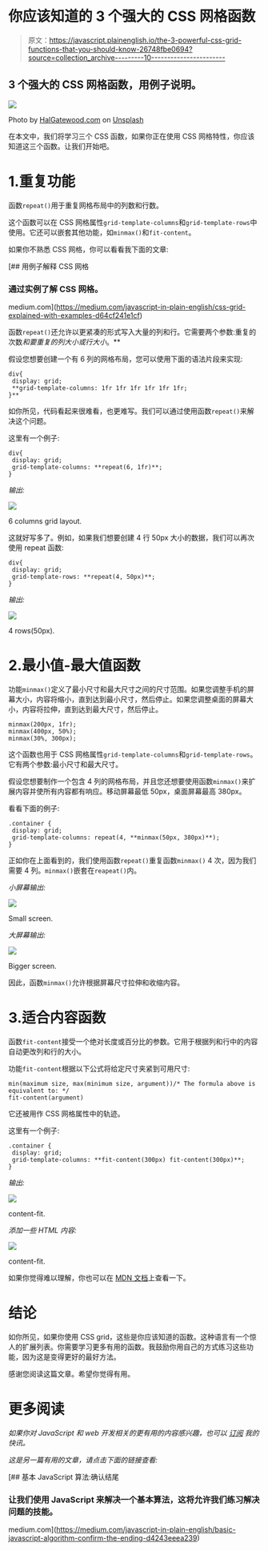 # 你应该知道的 3 个强大的 CSS 网格函数

> 原文：<https://javascript.plainenglish.io/the-3-powerful-css-grid-functions-that-you-should-know-26748fbe0694?source=collection_archive---------10----------------------->

## 3 个强大的 CSS 网格函数，用例子说明。

![](img/f5d20c022d00768e88211e6b255f19ee.png)

Photo by [HalGatewood.com](https://unsplash.com/@halacious?utm_source=medium&utm_medium=referral) on [Unsplash](https://unsplash.com?utm_source=medium&utm_medium=referral)

在本文中，我们将学习三个 CSS 函数，如果你正在使用 CSS 网格特性，你应该知道这三个函数。让我们开始吧。

# 1.重复功能

函数`repeat()`用于重复网格布局中的列数和行数。

这个函数可以在 CSS 网格属性`grid-template-columns`和`grid-template-rows`中使用。它还可以嵌套其他功能，如`minmax()`和`fit-content`。

如果你不熟悉 CSS 网格，你可以看看我下面的文章:

[](https://medium.com/javascript-in-plain-english/css-grid-explained-with-examples-d64cf241e1cf) [## 用例子解释 CSS 网格

### 通过实例了解 CSS 网格。

medium.com](https://medium.com/javascript-in-plain-english/css-grid-explained-with-examples-d64cf241e1cf) 

函数`repeat()`还允许以更紧凑的形式写入大量的列和行。它需要两个参数:重复的次数*和要重复的列大小或行大小*。**

假设您想要创建一个有 6 列的网格布局，您可以使用下面的语法片段来实现:

```
div{
 display: grid;
 **grid-template-columns: 1fr 1fr 1fr 1fr 1fr 1fr;
}**
```

如你所见，代码看起来很难看，也更难写。我们可以通过使用函数`repeat()`来解决这个问题。

这里有一个例子:

```
div{
 display: grid;
 grid-template-columns: **repeat(6, 1fr)**;
}
```

*输出:*

![](img/8725312256d03d7ea07875c4af95f3b7.png)

6 columns grid layout.

这就好写多了。例如，如果我们想要创建 4 行 50px 大小的数据，我们可以再次使用 repeat 函数:

```
div{
 display: grid;
 grid-template-rows: **repeat(4, 50px)**;
}
```

*输出:*

![](img/0a4e99acc77e279ffdaaba1d886a4a79.png)

4 rows(50px).

# 2.最小值-最大值函数

功能`minmax()`定义了最小尺寸和最大尺寸之间的尺寸范围。如果您调整手机的屏幕大小，内容将缩小，直到达到最小尺寸，然后停止。如果您调整桌面的屏幕大小，内容将拉伸，直到达到最大尺寸，然后停止。

```
minmax(200px, 1fr);
minmax(400px, 50%);
minmax(30%, 300px);
```

这个函数也用于 CSS 网格属性`grid-template-columns`和`grid-template-rows`。它有两个参数:最小尺寸和最大尺寸。

假设您想要制作一个包含 4 列的网格布局，并且您还想要使用函数`minmax()`来扩展内容并使所有内容都有响应。移动屏幕最低 50px，桌面屏幕最高 380px。

看看下面的例子:

```
.container {
 display: grid;
 grid-template-columns: repeat(4, **minmax(50px, 380px)**);
}
```

正如你在上面看到的，我们使用函数`repeat()`重复函数`minmax()` 4 次，因为我们需要 4 列。`minmax()`嵌套在`reapeat()`内。

*小屏幕输出:*

![](img/606b70ae6a5781e38d5c4cf3f6219873.png)

Small screen.

*大屏幕输出:*

![](img/3e6d604f2274d1ebaa9c6408c8a7d398.png)

Bigger screen.

因此，函数`minmax()`允许根据屏幕尺寸拉伸和收缩内容。

# 3.适合内容函数

函数`fit-content`接受一个绝对长度或百分比的参数。它用于根据列和行中的内容自动更改列和行的大小。

功能`fit-content`根据以下公式将给定尺寸夹紧到可用尺寸:

```
min(maximum size, max(minimum size, argument))/* The formula above is equivalent to: */
fit-content(argument)
```

它还被用作 CSS 网格属性中的轨迹。

这里有一个例子:

```
.container {
 display: grid;
 grid-template-columns: **fit-content(300px) fit-content(300px)**;
}
```

*输出:*

![](img/1b5e1b1f08eba1a926184bdd6dea5b72.png)

content-fit.

*添加一些 HTML 内容:*

![](img/be251eba8e7cf9e66eeba473328e9e90.png)

content-fit.

如果你觉得难以理解，你也可以在 [MDN 文档](https://developer.mozilla.org/en-US/docs/Web/CSS/fit-content())上查看一下。

# 结论

如你所见，如果你使用 CSS grid，这些是你应该知道的函数。这种语言有一个惊人的扩展列表。你需要学习更多有用的函数。我鼓励你用自己的方式练习这些功能，因为这是变得更好的最好方法。

感谢您阅读这篇文章。希望你觉得有用。

# 更多阅读

*如果你对 JavaScript 和 web 开发相关的更有用的内容感兴趣，也可以* [*订阅*](https://mehdiouss.ck.page/) *我的快讯。*

*这是另一篇有用的文章，请点击下面的链接查看:*

[](https://medium.com/javascript-in-plain-english/basic-javascript-algorithm-confirm-the-ending-d4243eeea239) [## 基本 JavaScript 算法:确认结尾

### 让我们使用 JavaScript 来解决一个基本算法，这将允许我们练习解决问题的技能。

medium.com](https://medium.com/javascript-in-plain-english/basic-javascript-algorithm-confirm-the-ending-d4243eeea239)